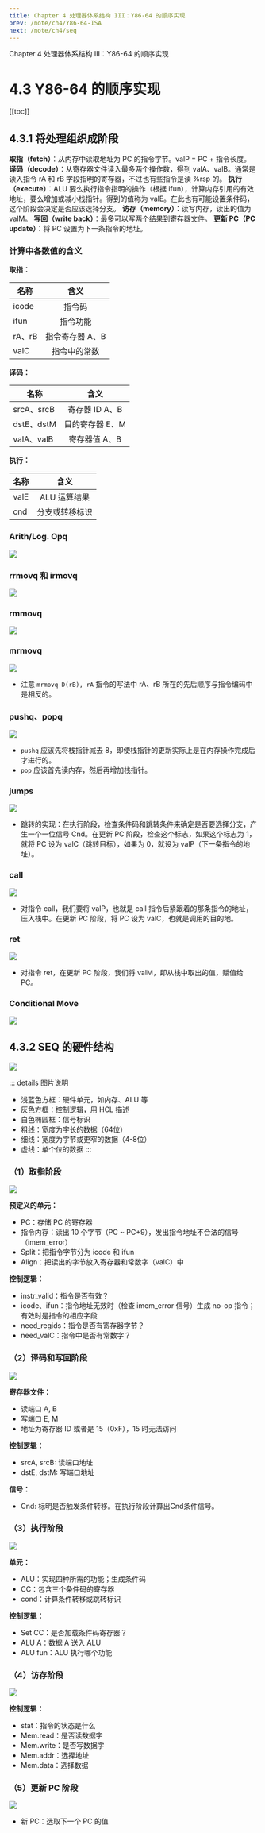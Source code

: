 ```yaml
---
title: Chapter 4 处理器体系结构 III：Y86-64 的顺序实现
prev: /note/ch4/Y86-64-ISA
next: /note/ch4/seq
---
```


Chapter 4 处理器体系结构 III：Y86-64 的顺序实现

# 4.3 Y86-64 的顺序实现

[[toc]]

## 4.3.1 将处理组织成阶段

<a-timeline>
  <a-timeline-item><strong>取指（fetch）</strong>：从内存中读取地址为 PC 的指令字节。valP = PC + 指令长度。</a-timeline-item>
  <a-timeline-item><strong>译码（decode）</strong>：从寄存器文件读入最多两个操作数，得到 valA、valB。通常是读入指令 rA 和 rB 字段指明的寄存器，不过也有些指令是读 %rsp 的。</a-timeline-item>
  <a-timeline-item><strong>执行（execute）</strong>：ALU 要么执行指令指明的操作（根据 ifun），计算内存引用的有效地址，要么增加或减小栈指针。得到的值称为 valE。在此也有可能设置条件码，这个阶段会决定是否应该选择分支。</a-timeline-item>
  <a-timeline-item><strong>访存（memory）</strong>：读写内存，读出的值为 valM。</a-timeline-item>
  <a-timeline-item><strong>写回（write back）</strong>：最多可以写两个结果到寄存器文件。</a-timeline-item>
  <a-timeline-item><strong>更新 PC（PC update）</strong>：将 PC 设置为下一条指令的地址。</a-timeline-item>
</a-timeline>

### 计算中各数值的含义

**取指：**

| 名称        | 含义           |
| ------------- |:-------------:|
| icode  | 指令码 |
| ifun  | 指令功能  |
| rA、rB | 指令寄存器 A、B      |
| valC  |  指令中的常数  |

**译码：**

| 名称        | 含义           |
| ------------- |:-------------:|
| srcA、srcB  | 寄存器 ID A、B |
| dstE、dstM  | 目的寄存器 E、M  |
| valA、valB | 寄存器值 A、B      |

**执行：**

| 名称        | 含义           |
| ------------- |:-------------:|
| valE  | ALU 运算结果 |
| cnd  | 分支或转移标识  |

### Arith/Log. Opq

![](./images/2021-08-17-19-31-50.png)

### rrmovq 和 irmovq

![](./images/2021-08-17-18-48-48.png)

### rmmovq

![](./images/2021-08-17-19-36-06.png)

### mrmovq

![](./images/2021-08-17-19-06-12.png)

+ 注意 `mrmovq D(rB), rA` 指令的写法中 rA、rB 所在的先后顺序与指令编码中是相反的。

### pushq、popq

![](./images/2021-08-17-19-06-48.png)

+ `pushq` 应该先将栈指针减去 8，即使栈指针的更新实际上是在内存操作完成后才进行的。
+ `pop` 应该首先读内存，然后再增加栈指针。

### jumps

![](./images/2021-08-17-19-38-58.png)

+ 跳转的实现：在执行阶段，检查条件码和跳转条件来确定是否要选择分支，产生一个一位信号 Cnd。在更新 PC 阶段，检查这个标志，如果这个标志为 1，就将 PC 设为 valC（跳转目标），如果为 0，就设为 valP（下一条指令的地址）。

### call

![](./images/2021-08-17-19-39-45.png)

+ 对指令 call，我们要将 valP，也就是 call 指令后紧跟着的那条指令的地址，压入栈中。在更新 PC 阶段，将 PC 设为 valC，也就是调用的目的地。

### ret

![](./images/2021-08-17-19-40-12.png)

+ 对指令 ret，在更新 PC 阶段，我们将 valM，即从栈中取出的值，赋值给 PC。

### Conditional Move

![](./images/2021-08-17-19-38-18.png)

## 4.3.2 SEQ 的硬件结构

![](./images/2021-08-17-19-53-35.png)

::: details 图片说明
+ 浅蓝色方框：硬件单元，如内存、ALU 等
+ 灰色方框：控制逻辑，用 HCL 描述
+ 白色椭圆框：信号标识
+ 粗线：宽度为字长的数据（64位）
+ 细线：宽度为字节或更窄的数据（4-8位）
+ 虚线：单个位的数据
:::

### （1）取指阶段

![](./images/2021-08-17-20-03-07.png)

**预定义的单元：**

+ PC：存储 PC 的寄存器
+ 指令内存：读出 10 个字节（PC ~ PC+9），发出指令地址不合法的信号（imem_error）
+ Split：把指令字节分为 icode 和 ifun
+ Align：把读出的字节放入寄存器和常数字（valC）中

**控制逻辑：**

+ instr_valid：指令是否有效？
+ icode、ifun：指令地址无效时（检查 imem_error 信号）生成 no-op 指令；有效时是指令的相应字段
+ need_regids：指令是否有寄存器字节？
+ need_valC：指令中是否有常数字？

### （2）译码和写回阶段

![](./images/2021-08-17-20-09-22.png)

**寄存器文件：**
+ 读端口 A, B
+ 写端口 E, M
+ 地址为寄存器 ID 或者是 15（0xF），15 时无法访问

**控制逻辑：**
+  srcA, srcB: 读端口地址
+  dstE, dstM: 写端口地址

**信号：**
+ Cnd: 标明是否触发条件转移。在执行阶段计算出Cnd条件信号。

### （3）执行阶段

![](./images/2021-08-17-20-12-12.png)

**单元：**

+ ALU：实现四种所需的功能；生成条件码
+ CC：包含三个条件码的寄存器
+ cond：计算条件转移或跳转标识

**控制逻辑：**

+ Set CC：是否加载条件码寄存器？
+ ALU A：数据 A 送入 ALU
+ ALU fun：ALU 执行哪个功能

### （4）访存阶段

![](./images/2021-08-17-20-15-17.png)

**控制逻辑：**
+ stat：指令的状态是什么
+ Mem.read：是否读数据字
+ Mem.write：是否写数据字
+ Mem.addr：选择地址
+ Mem.data：选择数据

### （5）更新 PC 阶段

![](./images/2021-08-17-20-17-08.png)

+ 新 PC：选取下一个 PC 的值

